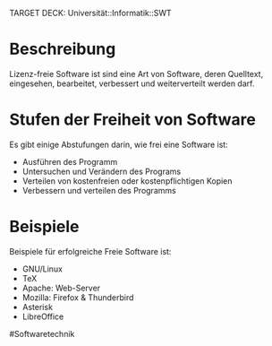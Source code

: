 TARGET DECK: Universität::Informatik::SWT

# Beschreibung
Lizenz-freie Software ist sind eine Art von Software, deren Quelltext, eingesehen, bearbeitet, verbessert und weiterverteilt werden darf.

# Stufen der Freiheit von Software
Es gibt einige Abstufungen darin, wie frei eine Software ist:
- Ausführen des Programm
- Untersuchen und Verändern des Programs
- Verteilen von kostenfreien oder kostenpflichtigen Kopien
- Verbessern und verteilen des Programms

# Beispiele
Beispiele für erfolgreiche Freie Software ist:
- GNU/Linux
- TeX
- Apache: Web-Server
- Mozilla: Firefox & Thunderbird
- Asterisk
- LibreOffice

#Softwaretechnik 